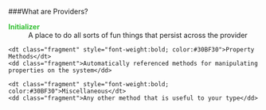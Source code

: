 ###What are Providers?

<div class="text_body">
  <dl>
    <dt class="fragment" style="font-weight:bold; color:#30BF30">Initializer</dt>
    <dd class="fragment">A place to do all sorts of fun things that persist across the provider</dd>

    <dt class="fragment" style="font-weight:bold; color:#30BF30">Property Methods</dt>
    <dd class="fragment">Automatically referenced methods for manipulating properties on the system</dd>

    <dt class="fragment" style="font-weight:bold; color:#30BF30">Miscellaneous</dt>
    <dd class="fragment">Any other method that is useful to your type</dd>
  </dl>
</div>
